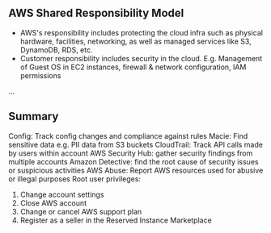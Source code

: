 ## AWS Shared Responsibility Model
* AWS's responsibility includes protecting the cloud infra such as physical hardware, facilities, networking, as well as managed services like S3, DynamoDB, RDS, etc.
* Customer responsibility includes security in the cloud. E.g. Management of Guest OS in EC2 instances, firewall & network configuration, IAM permissions

...

## Summary

Config: Track config changes and compliance against rules
Macie: Find sensitive data e.g. PII data from S3 buckets
CloudTrail: Track API calls made by users within account
AWS Security Hub: gather security findings from multiple accounts
Amazon Detective: find the root cause of security issues or suspicious activities
AWS Abuse: Report AWS resources used for abusive or illegal purposes
Root user privileges: 
1. Change account settings
2. Close AWS account
3. Change or cancel AWS support plan
4. Register as a seller in the Reserved Instance Marketplace